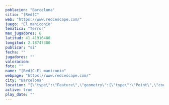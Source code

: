 ```yaml
---
poblacion: "Barcelona"
sitio: "[Red]C"
web: "https://www.redcescape.com/"
juego: "El maniconio"
tematica: "Terror"
max_jugadores: 6
latitud: 41.41916480
longitud: 2.18747380
publicar: "si"
fecha: ""
jugadores: ""
valoracion: 
foto: ""
name: "[Red]C-El maniconio"
webpage: "https://www.redcescape.com/"
city: "Barcelona"
location: "{\"type\":\"Feature\",\"geometry\":{\"type\":\"Point\",\"coordinates\":[\"41,41916480\",\"2,18747380\"]}}"
active: true
play_date: ""
---
```

